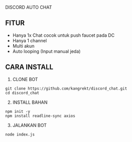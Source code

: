 DISCORD AUTO CHAT

## FITUR
- Hanya 1x Chat cocok untuk push faucet pada DC
- Hanya 1 channel
- Multi akun
- Auto looping (Input manual jeda)

## CARA INSTALL
1. CLONE BOT
```
git clone https://github.com/kangrekt/discord_chat.git
cd discord_chat
```
2. INSTALL BAHAN
```
npm init -y
npm install readline-sync axios
```
3. JALANKAN BOT
```
node index.js
```
